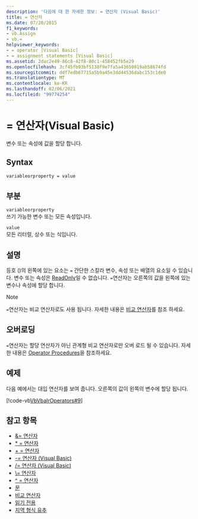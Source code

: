 ```yaml
---
description: '다음에 대 한 자세한 정보: = 연산자 (Visual Basic)'
title: = 연산자
ms.date: 07/20/2015
f1_keywords:
- vb.Assign
- vb.=
helpviewer_keywords:
- = operator [Visual Basic]
- = assignment statements [Visual Basic]
ms.assetid: 2dac2e49-86c8-42f8-80c1-458452fb5e29
ms.openlocfilehash: 3cf45fb93bf5138f9e7fa5a43650019ab58674fd
ms.sourcegitcommit: ddf7edb67715a5b9a45e3dd44536dabc153c1de0
ms.translationtype: MT
ms.contentlocale: ko-KR
ms.lasthandoff: 02/06/2021
ms.locfileid: "99774254"
---
```

# <a name="-operator-visual-basic"></a>= 연산자(Visual Basic)

변수 또는 속성에 값을 할당 합니다.  
  
## <a name="syntax"></a>Syntax  
  
```vb  
variableorproperty = value  
```  
  
## <a name="parts"></a>부분  

 `variableorproperty`  
 쓰기 가능한 변수 또는 모든 속성입니다.  
  
 `value`  
 모든 리터럴, 상수 또는 식입니다.  
  
## <a name="remarks"></a>설명  

 등호 ()의 왼쪽에 있는 요소는 `=` 간단한 스칼라 변수, 속성 또는 배열의 요소일 수 있습니다. 변수 또는 속성은 [ReadOnly](../modifiers/readonly.md)일 수 없습니다. `=`연산자는 오른쪽의 값을 왼쪽에 있는 변수나 속성에 할당 합니다.  
  
> [!NOTE]
> `=`연산자는 비교 연산자로도 사용 됩니다. 자세한 내용은 [비교 연산자](comparison-operators.md)를 참조 하세요.  
  
## <a name="overloading"></a>오버로딩  

 `=`연산자는 할당 연산자가 아닌 관계형 비교 연산자로만 오버 로드 될 수 있습니다. 자세한 내용은 [Operator Procedures](../../programming-guide/language-features/procedures/operator-procedures.md)을 참조하세요.  
  
## <a name="example"></a>예제  

 다음 예에서는 대입 연산자를 보여 줍니다. 오른쪽의 값이 왼쪽의 변수에 할당 됩니다.  
  
 [!code-vb[VbVbalrOperators#9](~/samples/snippets/visualbasic/VS_Snippets_VBCSharp/VbVbalrOperators/VB/Class1.vb#9)]  
  
## <a name="see-also"></a>참고 항목

- [&= 연산자](and-assignment-operator.md)
- [* = 연산자](multiplication-assignment-operator.md)
- [+ = 연산자](addition-assignment-operator.md)
- [-= 연산자 (Visual Basic)](subtraction-assignment-operator.md)
- [/= 연산자 (Visual Basic)](floating-point-division-assignment-operator.md)
- [\\= 연산자](integer-division-assignment-operator.md)
- [^ = 연산자](exponentiation-assignment-operator.md)
- [문](../../programming-guide/language-features/statements.md)
- [비교 연산자](comparison-operators.md)
- [읽기 전용](../modifiers/readonly.md)
- [지역 형식 유추](../../programming-guide/language-features/variables/local-type-inference.md)
